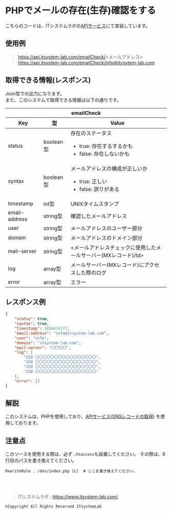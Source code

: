 # PHPでメールの存在(生存)確認をする

こちらのコードは、ITシステムラボの[APIサービス](https://api.itsystem-lab.com/)にて実装しています。

## 使用例
> https://api.itsystem-lab.com/emailCheck/<メールアドレス> <br>
> https://api.itsystem-lab.com/emailCheck/info@itysytem-lab.com <br>

## 取得できる情報(レスポンス)
Json型での出力になります。<br>
また、このシステムで取得できる情報は以下の通りです。
<table>
 <thead>
   <tr>
       <th colspan="3">emailCheck</th>
   </tr>
   <tr>
       <th>Key</th>
       <th>型</th>
       <th>Value</th>
   </tr>
 </thead>
 <tbody>
   <tr>
       <td>status</td>
       <td>boolean型</td>
       <td>存在のステータス
        <ul>
          <li>true: 存在するするかも</li>
          <li>false: 存在しないかも</li>
        </ul>
       </td>
   </tr>
   <tr>
       <td>syntax</td>
       <td>boolean型</td>
       <td>メールアドレスの構成が正しいか
        <ul>
          <li>true: 正しい</li>
          <li>false: 誤りがある</li>
        </ul>
       </td>
   </tr>
   <tr>
       <td>timestamp</td>
       <td>int型</td>
       <td>UNIXタイムスタンプ</td>
   </tr>
   <tr>
       <td>email-address</td>
       <td>string型</td>
       <td>確認したメールアドレス</td>
   </tr>
   <tr>
       <td>user</td>
       <td>string型</td>
       <td>メールアドレスのユーザー部分</td>
   </tr>
   <tr>
       <td>domain</td>
       <td>string型</td>
       <td>メールアドレスのドメイン部分</td>
   </tr>
   <tr>
       <td>mail-server</td>
       <td>string型</td>
       <td><メールアドレスチェックに使用したメールサーバー(MXレコード)/td>
   </tr>
   <tr>
       <td>log</td>
       <td>array型</td>
       <td>メールサーバー(MXレコード)にアクセスした際のログ</td>
   </tr>
   <tr>
       <td>error</td>
       <td>array型</td>
       <td>エラー</td>
   </tr>
 </tbody>
</table>

## レスポンス例
```json
{
    "status": true,
    "syntax": true,
    "timestamp": 1656474177,
    "email-address": "info@itsystem-lab.com",
    "user": "info",
    "domain": "itsystem-lab.com",
    "mail-server": "〇〇〇〇",
    "log": [
        "220 〇〇〇〇〇〇〇〇〇〇〇〇〇〇〇〇",
        "250 〇〇〇〇〇〇〇〇〇〇〇〇〇〇〇〇",
        "250 〇〇〇〇〇〇〇〇〇〇〇〇〇〇〇〇",
        "250 〇〇〇〇〇〇〇〇〇〇〇〇〇〇〇〇"
    ],
    "error": []
}
```

## 解説
このシステムは、PHPを使用しており、[APIサービス(DNSレコードの取得)](https://api.itsystem-lab.com/dns) を使用しております。

## 注意点
このソースを使用する際は、必ず `.htaccess`も設置してください。
その際は、8行目のパスを書き換えてください。
```.htaccess
RewriteRule . /dns/index.php [L]  # ここを書き換えてください。
```
 <br> <br>
> ITシステムラボ : https://www.itsystem-lab.com/
```
©︎Copyright All Rights Reserved ITsystemLab
```
